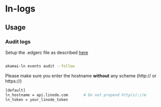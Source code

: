 # ln-logs

## Usage

### Audit logs
Setup the .edgerc file as described [here](#authentication)
```bash

akamai-ln events audit --follow
```

Please make sure you enter the hostname **without** any scheme (http:// or https://)
```bash
[default]
ln_hostname = api.linode.com       # Do not prepend http(s)://m
ln_token = your_linode_token
```